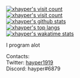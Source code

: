[![xhayper's visit count](https://moe-counter.hayper.repl.co/count/a285f775?theme=e621)](https://moe-counter.hayper.repl.co/)<br>
[![xhayper's visit count](https://count.getloli.com/get/@a285f775?theme=e621)](https://count.getloli.com/)<br>
[![xhayper's github stats](https://github-readme-stats.vercel.app/api?username=xhayper&theme=dark&count_private=true&show_icons=true&include_all_commits=true&bg_color=1e1e2e&text_color=cdd6f4&icon_color=cba6f7&title_color=94e2d5)](https://github.com/anuraghazra/github-readme-stats/)<br>
[![xhayper's top langs](https://github-readme-stats.vercel.app/api/top-langs/?username=xhayper&theme=dark&langs_count=10&layout=compact&exclude_repo=Rin%2Ctails-bot&bg_color=1e1e2e&text_color=cdd6f4&icon_color=cba6f7&title_color=94e2d5)](https://github.com/anuraghazra/github-readme-stats/)<br>
[![xhayper's wakatime stats](https://github-readme-stats.vercel.app/api/wakatime?username=xhayper&theme=dark&range=all_time&bg_color=1e1e2e&text_color=cdd6f4&icon_color=cba6f7&title_color=94e2d5)](https://github.com/anuraghazra/github-readme-stats/)

I program alot<br>

Contacts:<br>
Twitter: [hayper1919](https://twitter.com/hayper1919)<br>
Discord: hayper#6879
